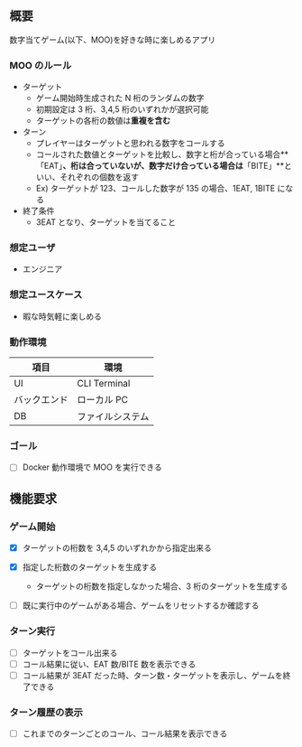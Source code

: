 ## 概要

数字当てゲーム(以下、MOO)を好きな時に楽しめるアプリ

### MOO のルール

- ターゲット
  - ゲーム開始時生成された N 桁のランダムの数字
  - 初期設定は 3 桁、3,4,5 桁のいずれかが選択可能
  - ターゲットの各桁の数値は**重複を含む**
- ターン
  - プレイヤーはターゲットと思われる数字をコールする
  - コールされた数値とターゲットを比較し、数字と桁が合っている場合**「EAT」**、桁は合っていないが、数字だけ合っている場合は**「BITE」**といい、それぞれの個数を返す
  - Ex) ターゲットが 123、コールした数字が 135 の場合、1EAT, 1BITE になる
- 終了条件
  - 3EAT となり、ターゲットを当てること

### 想定ユーザ

- エンジニア

### 想定ユースケース

- 暇な時気軽に楽しめる

### 動作環境

| 項目         | 環境             |
| ------------ | ---------------- |
| UI           | CLI Terminal     |
| バックエンド | ローカル PC      |
| DB           | ファイルシステム |

### ゴール

- [ ] Docker 動作環境で MOO を実行できる

## 機能要求

### ゲーム開始

- [x] ターゲットの桁数を 3,4,5 のいずれかから指定出来る
- [x] 指定した桁数のターゲットを生成する

  - ターゲットの桁数を指定しなかった場合、3 桁のターゲットを生成する

- [ ] 既に実行中のゲームがある場合、ゲームをリセットするか確認する

### ターン実行

- [ ] ターゲットをコール出来る
- [ ] コール結果に従い、EAT 数/BITE 数を表示できる
- [ ] コール結果が 3EAT だった時、ターン数・ターゲットを表示し、ゲームを終了できる

### ターン履歴の表示

- [ ] これまでのターンごとのコール、コール結果を表示できる
